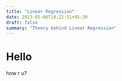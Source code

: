 ```yaml
---
title: "Linear Regression"
date: 2023-05-06T18:22:51+05:30
draft: false
summary: "Theory behind Linear Regression"
---
```


# Hello 

how r u?
